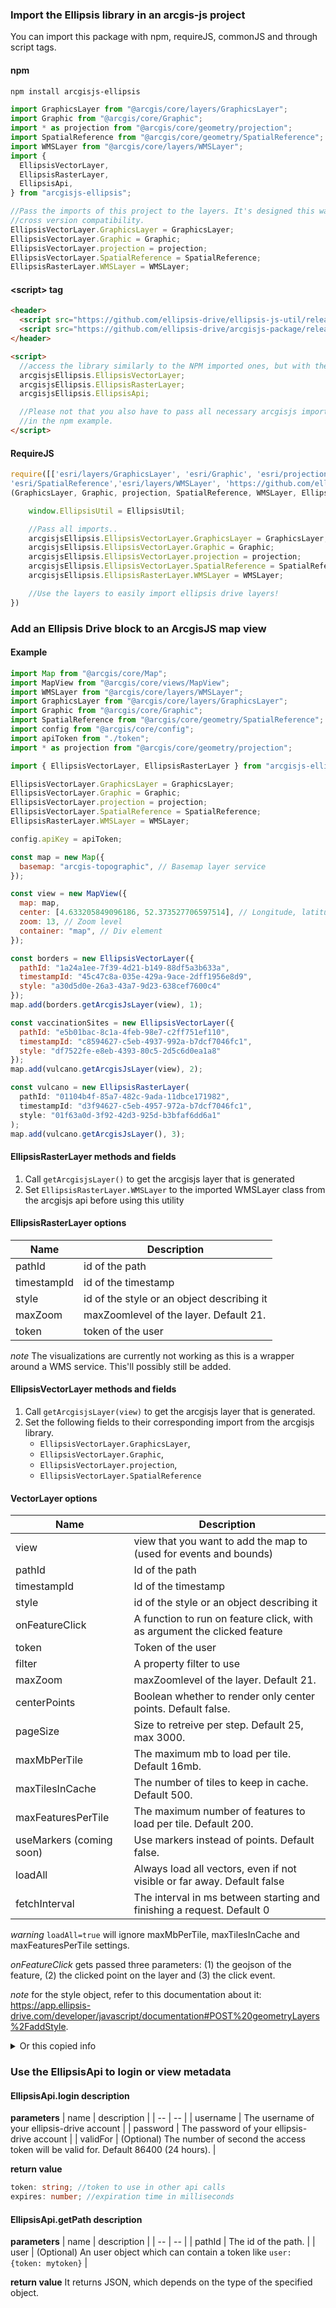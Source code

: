 ### Import the Ellipsis library in an arcgis-js project

You can import this package with npm, requireJS, commonJS and through script tags.

#### npm

```bash
npm install arcgisjs-ellipsis
```

```js
import GraphicsLayer from "@arcgis/core/layers/GraphicsLayer";
import Graphic from "@arcgis/core/Graphic";
import * as projection from "@arcgis/core/geometry/projection";
import SpatialReference from "@arcgis/core/geometry/SpatialReference";
import WMSLayer from "@arcgis/core/layers/WMSLayer";
import {
  EllipsisVectorLayer,
  EllipsisRasterLayer,
  EllipsisApi,
} from "arcgisjs-ellipsis";

//Pass the imports of this project to the layers. It's designed this way to ensure
//cross version compatibility.
EllipsisVectorLayer.GraphicsLayer = GraphicsLayer;
EllipsisVectorLayer.Graphic = Graphic;
EllipsisVectorLayer.projection = projection;
EllipsisVectorLayer.SpatialReference = SpatialReference;
EllipsisRasterLayer.WMSLayer = WMSLayer;
```

#### \<script\> tag

```html
<header>
  <script src="https://github.com/ellipsis-drive/ellipsis-js-util/releases/download/1.1.0/ellipsis-js-util-1.1.0.js"></script>
  <script src="https://github.com/ellipsis-drive/arcgisjs-package/releases/download/1.1.0/arcgisjs-ellipsis-1.1.0.js"></script>
</header>

<script>
  //access the library similarly to the NPM imported ones, but with the ellipsis prefix.
  arcgisjsEllipsis.EllipsisVectorLayer;
  arcgisjsEllipsis.EllipsisRasterLayer;
  arcgisjsEllipsis.EllipsisApi;

  //Please not that you also have to pass all necessary arcgisjs imports as shown
  //in the npm example.
</script>
```

#### RequireJS

```js
require([['esri/layers/GraphicsLayer', 'esri/Graphic', 'esri/projection',
'esri/SpatialReference','esri/layers/WMSLayer', 'https://github.com/ellipsis-drive/ellipsis-js-util/releases/download/1.1.0/ellipsis-js-util-1.1.0.js','https://github.com/ellipsis-drive/arcgisjs-package/releases/download/1.1.0/arcgisjs-ellipsis-1.1.0.js'],
(GraphicsLayer, Graphic, projection, SpatialReference, WMSLayer, EllipsisUtil, arcgisjsEllipsis) => {

    window.EllipsisUtil = EllipsisUtil;

    //Pass all imports..
    arcgisjsEllipsis.EllipsisVectorLayer.GraphicsLayer = GraphicsLayer;
    arcgisjsEllipsis.EllipsisVectorLayer.Graphic = Graphic;
    arcgisjsEllipsis.EllipsisVectorLayer.projection = projection;
    arcgisjsEllipsis.EllipsisVectorLayer.SpatialReference = SpatialReference;
    arcgisjsEllipsis.EllipsisRasterLayer.WMSLayer = WMSLayer;

    //Use the layers to easily import ellipsis drive layers!
})


```

### Add an Ellipsis Drive block to an ArcgisJS map view

#### Example

```js
import Map from "@arcgis/core/Map";
import MapView from "@arcgis/core/views/MapView";
import WMSLayer from "@arcgis/core/layers/WMSLayer";
import GraphicsLayer from "@arcgis/core/layers/GraphicsLayer";
import Graphic from "@arcgis/core/Graphic";
import SpatialReference from "@arcgis/core/geometry/SpatialReference";
import config from "@arcgis/core/config";
import apiToken from "./token";
import * as projection from "@arcgis/core/geometry/projection";

import { EllipsisVectorLayer, EllipsisRasterLayer } from "arcgisjs-ellipsis";

EllipsisVectorLayer.GraphicsLayer = GraphicsLayer;
EllipsisVectorLayer.Graphic = Graphic;
EllipsisVectorLayer.projection = projection;
EllipsisVectorLayer.SpatialReference = SpatialReference;
EllipsisRasterLayer.WMSLayer = WMSLayer;

config.apiKey = apiToken;

const map = new Map({
  basemap: "arcgis-topographic", // Basemap layer service
});

const view = new MapView({
  map: map,
  center: [4.633205849096186, 52.373527706597514], // Longitude, latitude
  zoom: 13, // Zoom level
  container: "map", // Div element
});

const borders = new EllipsisVectorLayer({
  pathId: "1a24a1ee-7f39-4d21-b149-88df5a3b633a",
  timestampId: "45c47c8a-035e-429a-9ace-2dff1956e8d9",
  style: "a30d5d0e-26a3-43a7-9d23-638cef7600c4"
});
map.add(borders.getArcgisJsLayer(view), 1);

const vaccinationSites = new EllipsisVectorLayer({
  pathId: "e5b01bac-8c1a-4feb-98e7-c2ff751ef110",
  timestampId: "c8594627-c5eb-4937-992a-b7dcf7046fc1",
  style: "df7522fe-e8eb-4393-80c5-2d5c6d0ea1a8"
});
map.add(vulcano.getArcgisJsLayer(view), 2);

const vulcano = new EllipsisRasterLayer(
  pathId: "01104b4f-85a7-482c-9ada-11dbce171982",
  timestampId: "d3f94627-c5eb-4957-972a-b7dcf7046fc1",
  style: "01f63a0d-3f92-42d3-925d-b3bfaf6dd6a1"
);
map.add(vulcano.getArcgisJsLayer(), 3);
```

#### EllipsisRasterLayer methods and fields

1. Call `getArcgisjsLayer()` to get the arcgisjs layer that is generated
2. Set `EllipsisRasterLayer.WMSLayer` to the imported WMSLayer class from the arcgisjs api before using this utility

#### EllipsisRasterLayer options

| Name        | Description                                |
| ----------- | ------------------------------------------ |
| pathId      | id of the path                             |
| timestampId | id of the timestamp                        |
| style      | id of the style or an object describing it |
| maxZoom     | maxZoomlevel of the layer. Default 21.     |
| token       | token of the user                          |

_note_ The visualizations are currently not working as this is a wrapper around a WMS service. This'll possibly still be added.

#### EllipsisVectorLayer methods and fields

1. Call `getArcgisjsLayer(view)` to get the arcgisjs layer that is generated.
2. Set the following fields to their corresponding import from the arcgisjs library.
   - `EllipsisVectorLayer.GraphicsLayer`,
   - `EllipsisVectorLayer.Graphic`,
   - `EllipsisVectorLayer.projection`,
   - `EllipsisVectorLayer.SpatialReference`

#### VectorLayer options

| Name                     | Description                                                              |
| ------------------------ | ------------------------------------------------------------------------ |
| view                     | view that you want to add the map to (used for events and bounds)        |
| pathId                   | Id of the path                                                           |
| timestampId                  | Id of the timestamp                                                          |
| style      | id of the style or an object describing it |
| onFeatureClick           | A function to run on feature click, with as argument the clicked feature |
| token                    | Token of the user                                                        |
| filter                   | A property filter to use                                                 |
| maxZoom                  | maxZoomlevel of the layer. Default 21.                                   |
| centerPoints             | Boolean whether to render only center points. Default false.             |
| pageSize                 | Size to retreive per step. Default 25, max 3000.                         |
| maxMbPerTile             | The maximum mb to load per tile. Default 16mb.                           |
| maxTilesInCache          | The number of tiles to keep in cache. Default 500.                       |
| maxFeaturesPerTile       | The maximum number of features to load per tile. Default 200.            |
| useMarkers (coming soon) | Use markers instead of points. Default false.                            |
| loadAll                  | Always load all vectors, even if not visible or far away. Default false  |
| fetchInterval            | The interval in ms between starting and finishing a request. Default 0   |

_warning_ `loadAll=true` will ignore maxMbPerTile, maxTilesInCache and maxFeaturesPerTile settings.

_onFeatureClick_ gets passed three parameters: (1) the geojson of the feature, (2) the clicked point on the layer and (3) the click event.

_note_ for the style object, refer to this documentation about it: https://app.ellipsis-drive.com/developer/javascript/documentation#POST%20geometryLayers%2FaddStyle.

<details>
<summary>Or this copied info</summary>
○ 'rules': Parameters contains the property 'rules' being an array of objects with required properties 'property', 'value' and 'color' and optional properties 'operator' and 'alpha'. 'property' should be the name of the property to style by and should be of type string, 'value' should be the cutoff point of the style and must be the same type as the property, 'color' is the color of the style and must be a rgb hex code, 'operator'determines whether the styling should occur at, under or over the cutoff point and must be one of '=', '<', '>', '<=', '>=' or '!=' with default '=' and 'alpha' should be the transparency of the color on a 0 to 1 scale with default 0.5.

○ 'rangeToColor': Parameters contains the required property 'rangeToColor' and optional property 'periodic', where 'rangeToColor' should be an array of objects with required properties 'property', 'fromValue', 'toValue' and 'color' and optional property 'alpha', where 'property' should be the name of the property to style by and should be of type string, 'fromValue' and 'toValue' should be the minimum and maximum value of the range respectively, 'color' is the color to use if the property falls inclusively between the fromValue and toValue and should be a rgb hex code color and 'alpha' should be the transparency of the color on a 0 to 1 scale with default 0.5. 'periodic' should be a positive float used when the remainder from dividing the value of the property by the periodic should be used to evaluate the ranges instead.

○ 'transitionPoints': Parameters contains the required properties 'property' and 'transitionPoints' and optional property 'periodic', where 'property' should be the name of the property to style by and should be of type string, 'transitionPoints' should be an array of objects with required properties 'value' and 'color' and optional property 'alpha', where 'value' should be the value at which the next transition starts, 'color' is the color to use if the property falls in the interval before or after the transition point and should be a rgb hex code color and 'alpha' should be the transparency of the color on a 0 to 1 scale with 0.5 as default. 'periodic' should be a positive float used when the remainder from dividing the value of the property by the periodic should be used to evaluate the ranges instead.

○ 'random': Parameters contains the required property 'property' and optional property 'alpha', where 'property' should be the name of the property by which to randomly assign colors and should be of type string and 'alpha' should be the transparency of the color on a 0 to 1 scale with default 0.5.

</details>

### Use the EllipsisApi to login or view metadata

#### EllipsisApi.login description

**parameters**
| name | description |
| -- | -- |
| username | The username of your ellipsis-drive account |
| password | The password of your ellipsis-drive account |
| validFor | (Optional) The number of second the access token will be valid for. Default 86400 (24 hours). |

**return value**

```ts
token: string; //token to use in other api calls
expires: number; //expiration time in milliseconds
```

#### EllipsisApi.getPath description

**parameters**
| name | description |
| -- | -- |
| pathId | The id of the path. |
| user | (Optional) An user object which can contain a token like `user: {token: mytoken}` |

**return value**
It returns JSON, which depends on the type of the specified object.
